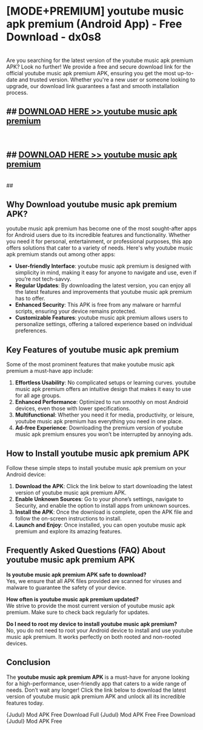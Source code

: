 # [MODE+PREMIUM] youtube music apk premium (Android App) - Free Download - dx0s8 <br>
<br>
Are you searching for the latest version of the youtube music apk premium APK? Look no further! We provide a free and secure download link for the official youtube music apk premium APK, ensuring you get the most up-to-date and trusted version. Whether you're a new user or someone looking to upgrade, our download link guarantees a fast and smooth installation process.


## ##  [DOWNLOAD HERE >> youtube music apk premium](http://freeplayer.one?title=youtube_music_apk_premium&ref=A)
  <br>

##  ## [DOWNLOAD HERE >> youtube music apk premium](http://freeplayer.one?title=youtube_music_apk_premium&ref=A)
  <br>
  ##



## Why Download youtube music apk premium APK?

youtube music apk premium has become one of the most sought-after apps for Android users due to its incredible features and functionality. Whether you need it for personal, entertainment, or professional purposes, this app offers solutions that cater to a variety of needs. Here's why youtube music apk premium stands out among other apps:

- **User-friendly Interface**: youtube music apk premium is designed with simplicity in mind, making it easy for anyone to navigate and use, even if you’re not tech-savvy.
- **Regular Updates**: By downloading the latest version, you can enjoy all the latest features and improvements that youtube music apk premium has to offer.
- **Enhanced Security**: This APK is free from any malware or harmful scripts, ensuring your device remains protected.
- **Customizable Features**: youtube music apk premium allows users to personalize settings, offering a tailored experience based on individual preferences.

## Key Features of youtube music apk premium

Some of the most prominent features that make youtube music apk premium a must-have app include:

1. **Effortless Usability**: No complicated setups or learning curves. youtube music apk premium offers an intuitive design that makes it easy to use for all age groups.
2. **Enhanced Performance**: Optimized to run smoothly on most Android devices, even those with lower specifications.
3. **Multifunctional**: Whether you need it for media, productivity, or leisure, youtube music apk premium has everything you need in one place.
4. **Ad-free Experience**: Downloading the premium version of youtube music apk premium ensures you won’t be interrupted by annoying ads.

## How to Install youtube music apk premium APK

Follow these simple steps to install youtube music apk premium on your Android device:

1. **Download the APK**: Click the link below to start downloading the latest version of youtube music apk premium APK.
2. **Enable Unknown Sources**: Go to your phone’s settings, navigate to Security, and enable the option to install apps from unknown sources.
3. **Install the APK**: Once the download is complete, open the APK file and follow the on-screen instructions to install.
4. **Launch and Enjoy**: Once installed, you can open youtube music apk premium and explore its amazing features.

## Frequently Asked Questions (FAQ) About youtube music apk premium APK

**Is youtube music apk premium APK safe to download?**  
Yes, we ensure that all APK files provided are scanned for viruses and malware to guarantee the safety of your device.

**How often is youtube music apk premium updated?**  
We strive to provide the most current version of youtube music apk premium. Make sure to check back regularly for updates.

**Do I need to root my device to install youtube music apk premium?**  
No, you do not need to root your Android device to install and use youtube music apk premium. It works perfectly on both rooted and non-rooted devices.

## Conclusion

The **youtube music apk premium APK** is a must-have for anyone looking for a high-performance, user-friendly app that caters to a wide range of needs. Don’t wait any longer! Click the link below to download the latest version of youtube music apk premium APK and unlock all its incredible features today.

{Judul} Mod APK Free
Download Full {Judul} Mod APK Free
Free Download {Judul} Mod APK Free

